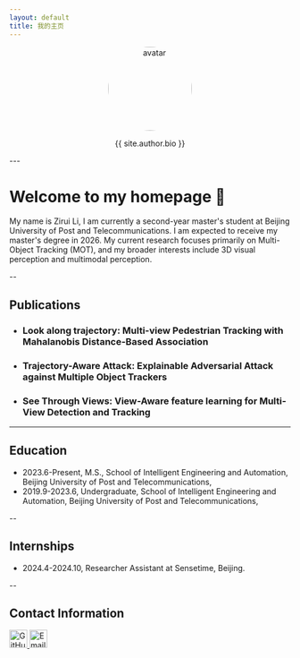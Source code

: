 ```yaml
---
layout: default
title: 我的主页
---
```


<p align="center">
  <img src="{{ site.author.avatar }}" alt="avatar" width="150" style="border-radius: 50%;">
</p>

<p align="center">{{ site.author.bio }}</p>
---

# Welcome to my homepage 👋

My name is Zirui Li, I am currently a second-year master's student at Beijing University of Post and Telecommunications. I am expected to receive my master's degree in 2026. My current research focuses primarily on Multi-Object Tracking (MOT), and my broader interests include 3D visual perception and multimodal perception.

--
## Publications
- ### Look along trajectory: Multi-view Pedestrian Tracking with Mahalanobis Distance-Based Association
  
- ### Trajectory-Aware Attack: Explainable Adversarial Attack against Multiple Object Trackers

- ### See Through Views: View-Aware feature learning for Multi-View Detection and Tracking
  
---
## Education

- 2023.6-Present, M.S., School of Intelligent Engineering and Automation, Beijing University of Post and Telecommunications,
- 2019.9-2023.6, Undergraduate, School of Intelligent Engineering and Automation, Beijing University of Post and Telecommunications,

--

## Internships
- 2024.4-2024.10, Researcher Assistant at Sensetime, Beijing. 

--

## Contact Information

<a href="https://github.com/lzr-qifei" target="_blank">
  <img src="/root/assets/icons/github.svg" alt="GitHub" width="32" height="32">
</a>

<a href="mailto:your-email@example.com">
  <img src="/root/assets/icons/email.svg" alt="Email" width="32" height="32">
</a>
